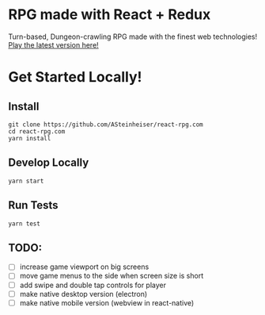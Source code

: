 # RPG made with React + Redux
Turn-based, Dungeon-crawling RPG made with the finest web technologies! [Play the latest version here!](http://react-rpg.com)

# Get Started Locally!
## Install
```
git clone https://github.com/ASteinheiser/react-rpg.com
cd react-rpg.com
yarn install
```
## Develop Locally
```
yarn start
```
## Run Tests
```
yarn test
```

## TODO:
- [ ] increase game viewport on big screens
- [ ] move game menus to the side when screen size is short
- [ ] add swipe and double tap controls for player
- [ ] make native desktop version (electron)
- [ ] make native mobile version (webview in react-native)